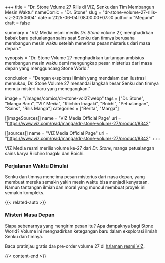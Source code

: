 +++
title = "Dr. Stone Volume 27 Rilis di VIZ, Senku dan Tim Membangun Mesin Waktu"
nameComic = "Dr. Stone"
slug = "dr-stone-volume-27-rilis-viz-20250604"
date = 2025-06-04T08:00:00+07:00
author = "Megumi"
draft = false

summary = "VIZ Media resmi merilis *Dr. Stone* volume 27, menghadirkan babak baru petualangan sains saat Senku dan timnya berusaha membangun mesin waktu setelah menerima pesan misterius dari masa depan."

synopsis = "Dr. Stone Volume 27 menghadirkan tantangan ambisius membangun mesin waktu demi mengungkap pesan misterius dari masa depan yang mengguncang Stone World."

conclusion = "Dengan eksplorasi ilmiah yang mendalam dan ilustrasi memukau, Dr. Stone Volume 27 menandai langkah besar Senku dan timnya menuju misteri baru yang menegangkan."

image = "/images/comics/dr-stone-vol27.webp"
tags = ["Dr. Stone", "Manga Baru", "VIZ Media", "Riichiro Inagaki", "Boichi", "Petualangan", "Sains", "Rilis Manga"]
categories = ["Berita", "Manga"]

[[imageSources]]
name = "VIZ Media Official Page"
url = "https://www.viz.com/read/manga/dr-stone-volume-27/product/8342"

[[sources]]
name = "VIZ Media Official Page"
url = "https://www.viz.com/read/manga/dr-stone-volume-27/product/8342"
+++


VIZ Media resmi merilis volume ke-27 dari *Dr. Stone*, manga petualangan sains karya Riichiro Inagaki dan Boichi.

### Perjalanan Waktu Dimulai
Senku dan timnya menerima pesan misterius dari masa depan, yang membuat mereka semakin yakin mesin waktu bisa menjadi kenyataan. Namun tantangan ilmiah dan moral yang muncul membuat proyek ini semakin kompleks.

{{< related-auto >}}

### Misteri Masa Depan
Siapa sebenarnya yang mengirim pesan itu? Apa dampaknya bagi Stone World? Volume ini menghadirkan ketegangan baru dalam eksplorasi ilmiah Senku dan timnya.

Baca pratinjau gratis dan pre-order volume 27 di [halaman resmi VIZ](https://www.viz.com/read/manga/dr-stone-volume-27/product/8342).

{{< content-end >}}
